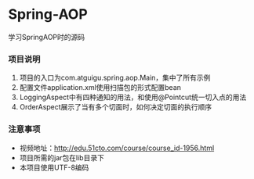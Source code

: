 # Spring-AOP
学习SpringAOP时的源码

### 项目说明
1. 项目的入口为com.atguigu.spring.aop.Main，集中了所有示例
2. 配置文件application.xml使用扫描包的形式配置bean
3. LoggingAspect中有四种通知的用法，和使用@Pointcut统一切入点的用法
4. OrderAspect展示了当有多个切面时，如何决定切面的执行顺序

### 注意事项
* 视频地址：http://edu.51cto.com/course/course_id-1956.html
* 项目所需的jar包在lib目录下
* 本项目使用UTF-8编码